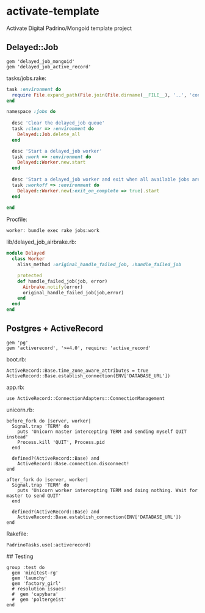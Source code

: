 activate-template
=================

Activate Digital Padrino/Mongoid template project

## Delayed::Job
```
gem 'delayed_job_mongoid'
gem 'delayed_job_active_record'
```

tasks/jobs.rake:
```ruby
task :environment do
  require File.expand_path(File.join(File.dirname(__FILE__), '..', 'config', 'boot.rb'))
end

namespace :jobs do
  
  desc 'Clear the delayed_job queue'
  task :clear => :environment do
    Delayed::Job.delete_all
  end

  desc 'Start a delayed_job worker'
  task :work => :environment do
    Delayed::Worker.new.start
  end
  
  desc 'Start a delayed_job worker and exit when all available jobs are complete'
  task :workoff => :environment do
    Delayed::Worker.new(:exit_on_complete => true).start
  end  
  
end
```

Procfile:
```
worker: bundle exec rake jobs:work   
```

lib/delayed_job_airbrake.rb:
```ruby
module Delayed
  class Worker
    alias_method :original_handle_failed_job, :handle_failed_job

    protected
    def handle_failed_job(job, error)
      Airbrake.notify(error)
      original_handle_failed_job(job,error)
    end
  end
end
```

## Postgres + ActiveRecord
```
gem 'pg'
gem 'activerecord', '>=4.0', require: 'active_record'
```

boot.rb:
```
ActiveRecord::Base.time_zone_aware_attributes = true
ActiveRecord::Base.establish_connection(ENV['DATABASE_URL'])
```

app.rb:
```
use ActiveRecord::ConnectionAdapters::ConnectionManagement
```

unicorn.rb:
```
before_fork do |server, worker|
  Signal.trap 'TERM' do
    puts 'Unicorn master intercepting TERM and sending myself QUIT instead'
    Process.kill 'QUIT', Process.pid
  end

  defined?(ActiveRecord::Base) and
    ActiveRecord::Base.connection.disconnect!
end

after_fork do |server, worker|
  Signal.trap 'TERM' do
    puts 'Unicorn worker intercepting TERM and doing nothing. Wait for master to send QUIT'
  end

  defined?(ActiveRecord::Base) and
    ActiveRecord::Base.establish_connection(ENV['DATABASE_URL'])
end
```

Rakefile:
```
PadrinoTasks.use(:activerecord)
```

## Testing
```
group :test do
  gem 'minitest-rg'
  gem 'launchy'
  gem 'factory_girl'
  # resolution issues!
  #  gem 'capybara'
  #  gem 'poltergeist'
end
```
